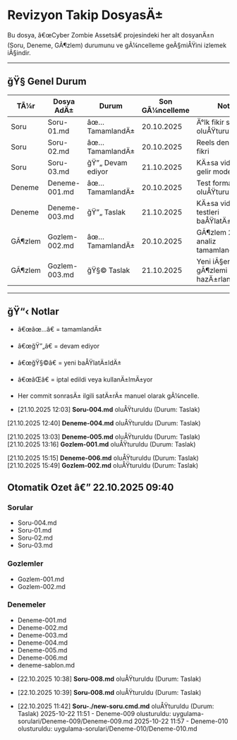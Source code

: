 ﻿# Revizyon Takip DosyasÄ±

Bu dosya, â€œCyber Zombie Assetsâ€ projesindeki her alt dosyanÄ±n (Soru, Deneme, GÃ¶zlem) durumunu ve gÃ¼ncelleme geÃ§miÅŸini izlemek iÃ§indir.

---

## ğŸ§­ Genel Durum

| TÃ¼r | Dosya AdÄ± | Durum | Son GÃ¼ncelleme | Not |
|-----|------------|--------|----------------|------|
| Soru | Soru-01.md | âœ… TamamlandÄ± | 20.10.2025 | Ä°lk fikir seti oluÅŸturuldu |
| Soru | Soru-02.md | âœ… TamamlandÄ± | 20.10.2025 | Reels denemesi fikri |
| Soru | Soru-03.md | ğŸ”„ Devam ediyor | 21.10.2025 | KÄ±sa video gelir modeli |
| Deneme | Deneme-001.md | âœ… TamamlandÄ± | 20.10.2025 | Test formatÄ± oluÅŸturuldu |
| Deneme | Deneme-003.md | ğŸ”„ Taslak | 21.10.2025 | KÄ±sa video testleri baÅŸlatÄ±ldÄ± |
| GÃ¶zlem | Gozlem-002.md | âœ… TamamlandÄ± | 20.10.2025 | GÃ¶zlem 2 analiz tamamlandÄ± |
| GÃ¶zlem | Gozlem-003.md | ğŸ§© Taslak | 21.10.2025 | Yeni iÃ§erik gÃ¶zlemi hazÄ±rlanÄ±yor |

---

## ğŸ“‹ Notlar
- â€œâœ…â€ = tamamlandÄ±  
- â€œğŸ”„â€ = devam ediyor  
- â€œğŸ§©â€ = yeni baÅŸlatÄ±ldÄ±  
- â€œâŒâ€ = iptal edildi veya kullanÄ±lmÄ±yor  
- Her commit sonrasÄ± ilgili satÄ±rÄ± manuel olarak gÃ¼ncelle.

- [21.10.2025 12:03] **Soru-004.md** oluÅŸturuldu (Durum: Taslak)

[21.10.2025 12:40] **Deneme-004.md** oluÅŸturuldu (Durum: Taslak)

[21.10.2025 13:03] **Deneme-005.md** oluÅŸturuldu (Durum: Taslak)
[21.10.2025 13:16] **Gozlem-001.md** oluÅŸturuldu (Durum: Taslak)




[21.10.2025 15:15] **Deneme-006.md** oluÅŸturuldu (Durum: Taslak)
[21.10.2025 15:49] **Gozlem-002.md** oluÅŸturuldu (Durum: Taslak)

<!-- AUTO-START -->
## Otomatik Ozet â€” 22.10.2025 09:40

### Sorular
- Soru-004.md
- Soru-01.md
- Soru-02.md
- Soru-03.md

### Gozlemler
- Gozlem-001.md
- Gozlem-002.md

### Denemeler
- Deneme-001.md
- Deneme-002.md
- Deneme-003.md
- Deneme-004.md
- Deneme-005.md
- Deneme-006.md
- deneme-sablon.md

<!-- AUTO-END -->


- [22.10.2025 10:38] **Soru-008.md** oluÅŸturuldu (Durum: Taslak)

- [22.10.2025 10:39] **Soru-008.md** oluÅŸturuldu (Durum: Taslak)

- [22.10.2025 11:42] **Soru-./new-soru.cmd.md** oluÅŸturuldu (Durum: Taslak)
2025-10-22 11:51 - Deneme-009 olusturuldu: uygulama-sorulari/Deneme-009/Deneme-009.md
2025-10-22 11:57 - Deneme-010 olusturuldu: uygulama-sorulari/Deneme-010/Deneme-010.md
